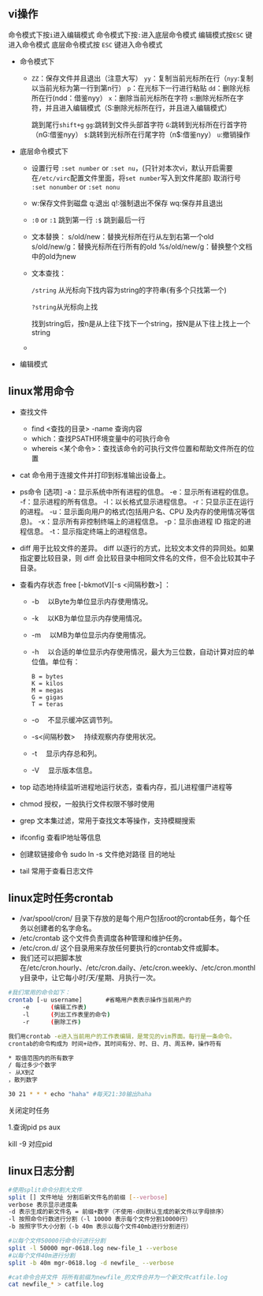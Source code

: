 ## vi操作

命令模式下按`i`进入编辑模式
命令模式下按`:`进入底层命令模式
编辑模式按`ESC` 键进入命令模式
底层命令模式按 `ESC` 键进入命令模式

- 命令模式下

  - `ZZ`：保存文件并且退出（注意大写）
    `yy`：复制当前光标所在行（`nyy`:复制以当前光标为第一行到第n行）
    `p`：在光标下一行进行粘贴
    `dd`：删除光标所在行(ndd：借鉴nyy）
    `x`：删除当前光标所在字符
    `s`:删除光标所在字符，并且进入编辑模式（S:删除光标所在行，并且进入编辑模式）

    跳到尾行`shift+g`
    `gg`:跳转到文件头部首字符
    `G`:跳转到光标所在行首字符（nG:借鉴nyy）
    `$`:跳转到光标所在行尾字符（n$:借鉴nyy）
    `u`:撤销操作

- 底层命令模式下

  - 设置行号 `:set number` or `:set nu`，(只针对本次vi，默认开启需要在`/etc/virc`配置文件里面，将`set number`写入到文件尾部)
    取消行号 `:set nonumber` or `:set nonu`

  - w:保存文件到磁盘
    q:退出
    q!:强制退出不保存
    wq:保存并且退出

  - `:0` or `:1` 跳到第一行
    `:$`  跳到最后一行

  - 文本替换：
    s/old/new：替换光标所在行从左到右第一个old
    s/old/new/g：替换光标所在行所有的old
    %s/old/new/g：替换整个文档中的old为new

  - 文本查找：

    `/string` 从光标向下找内容为string的字符串(有多个只找第一个)

    `?string`从光标向上找

    找到string后，按n是从上往下找下一个string，按N是从下往上找上一个string

  - 

- 编辑模式

  

## linux常用命令

- 查找文件

  - find <查找的目录> -name 查询内容
  - which：查找PSATH环境变量中的可执行命令
  - whereis <某个命令>：查找该命令的可执行文件位置和帮助文件所在的位置

- cat
  命令用于连接文件并打印到标准输出设备上。

- ps命令 [选项]
  	-a：显示系统中所有进程的信息。
  	-e：显示所有进程的信息。
  	-f：显示进程的所有信息。
  	-l：以长格式显示进程信息。
  	-r：只显示正在运行的进程。
  	-u：显示面向用户的格式(包括用户名、CPU 及内存的使用情况等信息)。
  	-x：显示所有非控制终端上的进程信息。
  	-p：显示由进程 ID 指定的进程信息。
  	-t：显示指定终端上的进程信息。

- diff
  用于比较文件的差异。
  diff 以逐行的方式，比较文本文件的异同处。如果指定要比较目录，则 diff 会比较目录中相同文件名的文件，但不会比较其中子目录。

- 查看内存状态
  free \[-bkmotV][-s <间隔秒数>]  ：

  - -b 　以Byte为单位显示内存使用情况。

  - -k 　以KB为单位显示内存使用情况。

  - -m 　以MB为单位显示内存使用情况。

  - -h 　以合适的单位显示内存使用情况，最大为三位数，自动计算对应的单位值。单位有：

    ```
    B = bytes
    K = kilos
    M = megas
    G = gigas
    T = teras
    ```

  - -o 　不显示缓冲区调节列。

  - -s<间隔秒数> 　持续观察内存使用状况。

  - -t 　显示内存总和列。

  - -V 　显示版本信息。

- top
  动态地持续监听进程地运行状态，查看内存，孤儿进程僵尸进程等

- chmod
  授权，一般执行文件权限不够时使用

- grep
  文本集过滤，常用于查找文本等操作，支持模糊搜索

- ifconfig 查看IP地址等信息

- 创建软链接命令
  sudo ln -s 文件绝对路径 目的地址
  
- tail
  常用于查看日志文件

## linux定时任务crontab

- /var/spool/cron/ 目录下存放的是每个用户包括root的crontab任务，每个任务以创建者的名字命名。
- /etc/crontab 这个文件负责调度各种管理和维护任务。
- /etc/cron.d/ 这个目录用来存放任何要执行的crontab文件或脚本。
- 我们还可以把脚本放在/etc/cron.hourly、/etc/cron.daily、/etc/cron.weekly、/etc/cron.monthly目录中，让它每小时/天/星期、月执行一次。

```bash
#我们常用的命令如下：
crontab [-u username]　　　　#省略用户表表示操作当前用户的
    -e      (编辑工作表)
    -l      (列出工作表里的命令)
    -r      (删除工作)

我们用crontab -e进入当前用户的工作表编辑，是常见的vim界面。每行是一条命令。
crontab的命令构成为 时间+动作，其时间有分、时、日、月、周五种，操作符有

* 取值范围内的所有数字
/ 每过多少个数字
- 从X到Z
，散列数字

30 21 * * * echo "haha" #每天21:30输出haha
```

关闭定时任务

1.查询pid
ps aux

kill -9 对应pid 

## linux日志分割

```bash
#使用split命令分割大文件
split [] 文件地址 分割后新文件名的前缀 [--verbose]
verbose 表示显示进度条
-d 表示生成的新文件名 = 前缀+数字（不使用-d则默认生成的新文件以字母排序）
-l 按照命令行数进行分割（-l 10000 表示每个文件分割10000行）
-b 按照字节大小分割（-b 40m 表示以每个文件40mb进行分割进行）

#以每个文件50000行命令行进行分割
split -l 50000 mgr-0618.log new-file_1 --verbose 
#以每个文件40m进行分割
split -b 40m mgr-0618.log -d newfile_ --verbose

#cat命令合并文件 将所有前缀为newfile_的文件合并为一个新文件catfile.log
cat newfile_* > catfile.log
```

## 
